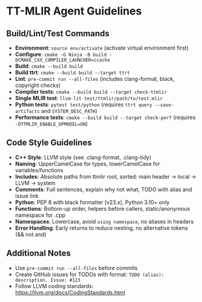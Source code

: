 # TT-MLIR Agent Guidelines

## Build/Lint/Test Commands
- **Environment**: `source env/activate` (activate virtual environment first)
- **Configure**: `cmake -G Ninja -B build -DCMAKE_CXX_COMPILER_LAUNCHER=ccache`
- **Build**: `cmake --build build`
- **Build ttrt**: `cmake --build build --target ttrt`
- **Lint**: `pre-commit run --all-files` (includes clang-format, black, copyright checks)
- **Compiler tests**: `cmake --build build --target check-ttmlir`
- **Single MLIR test**: `llvm-lit test/ttmlir/path/to/test.mlir`
- **Python tests**: `pytest test/python` (requires `ttrt query --save-artifacts` and `SYSTEM_DESC_PATH`)
- **Performance tests**: `cmake --build build --target check-perf` (requires `-DTTMLIR_ENABLE_OPMODEL=ON`)

## Code Style Guidelines
- **C++ Style**: LLVM style (see .clang-format, .clang-tidy)
- **Naming**: UpperCamelCase for types, lowerCamelCase for variables/functions
- **Includes**: Absolute paths from ttmlir root, sorted: main header → local → LLVM → system
- **Comments**: Full sentences, explain why not what, TODO with alias and issue link
- **Python**: PEP 8 with black formatter (v23.x), Python 3.10+ only
- **Functions**: Bottom-up order, helpers before callers, static/anonymous namespace for .cpp
- **Namespaces**: Lowercase, avoid `using namespace`, no aliases in headers
- **Error Handling**: Early returns to reduce nesting, no alternative tokens (&& not and)

## Additional Notes
- Use `pre-commit run --all-files` before commits
- Create GitHub issues for TODOs with format: `TODO (alias): description. Issue: #123`
- Follow LLVM coding standards: https://llvm.org/docs/CodingStandards.html